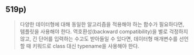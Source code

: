 ## 519p)
> 다양한 데이터형에 대해 동일한 알고리즘을 적용해야 하는 함수가 필요하다면, 템플릿을 사용해야 한다. 역호환성(backward compatibility)을 별로 걱정하지 않고, 긴 단어를 입력하는 수고도 받아들일 수 있다면, 데이터형 매개변수를 선언할 때 키워드로 class 대신 typename을 사용해야 한다.
